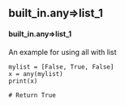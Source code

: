 ## built_in.any=>list_1
#### built_in.any=>list_1
An example for using all with list
```
mylist = [False, True, False]
x = any(mylist)
print(x)

# Return True
```